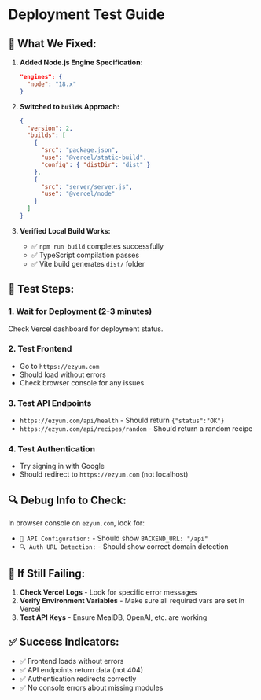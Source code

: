 # Deployment Test Guide

## 🔧 What We Fixed:

1. **Added Node.js Engine Specification:**
   ```json
   "engines": {
     "node": "18.x"
   }
   ```

2. **Switched to `builds` Approach:**
   ```json
   {
     "version": 2,
     "builds": [
       {
         "src": "package.json",
         "use": "@vercel/static-build",
         "config": { "distDir": "dist" }
       },
       {
         "src": "server/server.js",
         "use": "@vercel/node"
       }
     ]
   }
   ```

3. **Verified Local Build Works:**
   - ✅ `npm run build` completes successfully
   - ✅ TypeScript compilation passes
   - ✅ Vite build generates `dist/` folder

## 🧪 Test Steps:

### 1. Wait for Deployment (2-3 minutes)
Check Vercel dashboard for deployment status.

### 2. Test Frontend
- Go to `https://ezyum.com`
- Should load without errors
- Check browser console for any issues

### 3. Test API Endpoints
- `https://ezyum.com/api/health` - Should return `{"status":"OK"}`
- `https://ezyum.com/api/recipes/random` - Should return a random recipe

### 4. Test Authentication
- Try signing in with Google
- Should redirect to `https://ezyum.com` (not localhost)

## 🔍 Debug Info to Check:

In browser console on `ezyum.com`, look for:
- `🔧 API Configuration:` - Should show `BACKEND_URL: "/api"`
- `🔍 Auth URL Detection:` - Should show correct domain detection

## 🚨 If Still Failing:

1. **Check Vercel Logs** - Look for specific error messages
2. **Verify Environment Variables** - Make sure all required vars are set in Vercel
3. **Test API Keys** - Ensure MealDB, OpenAI, etc. are working

## ✅ Success Indicators:

- ✅ Frontend loads without errors
- ✅ API endpoints return data (not 404)
- ✅ Authentication redirects correctly
- ✅ No console errors about missing modules
